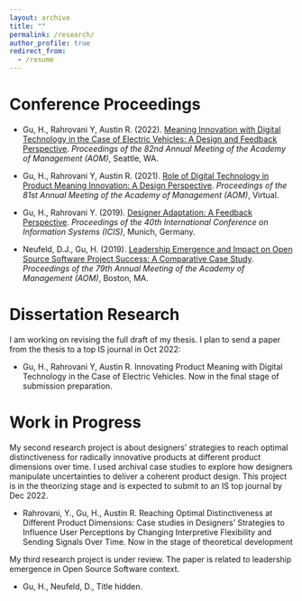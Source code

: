 ```yaml
---
layout: archive
title: ""
permalink: /research/
author_profile: true
redirect_from:
  - /resume
---
```



Conference Proceedings 
======
* Gu, H., Rahrovani Y, Austin R. (2022). [Meaning Innovation with Digital Technology in the Case of Electric Vehicles: A Design and Feedback Perspective](https://journals.aom.org/doi/abs/10.5465/AMBPP.2022.11115abstract). *Proceedings of the 82nd Annual Meeting of the Academy of Management (AOM)*, Seattle, WA.

* Gu, H., Rahrovani Y, Austin R. (2021). [Role of Digital Technology in Product Meaning Innovation: A Design Perspective](https://journals.aom.org/doi/abs/10.5465/AMBPP.2021.11891abstract). *Proceedings of the 81st Annual Meeting of the Academy of Management (AOM)*, Virtual.

* Gu, H., Rahrovani Y. (2019). [Designer Adaptation: A Feedback Perspective](https://aisel.aisnet.org/icis2019/mobile_iot/mobile_iot/1/). *Proceedings of the 40th International Conference on Information Systems (ICIS)*, Munich, Germany.

* Neufeld, D.J., Gu, H. (2019). [Leadership Emergence and Impact on Open Source Software Project Success: A Comparative Case Study](https://journals.aom.org/doi/abs/10.5465/AMBPP.2019.11698abstract). *Proceedings of the 79th Annual Meeting of the Academy of Management (AOM)*, Boston, MA.

Dissertation Research 
======
I am working on revising the full draft of my thesis. I plan to send a paper from the thesis to a top IS journal in Oct 2022:
* Gu, H., Rahrovani Y, Austin R. Innovating Product Meaning with Digital Technology in the Case of Electric Vehicles. Now in the final stage of submission preparation.
 
Work in Progress
======
My second research project is about designers’ strategies to reach optimal distinctiveness for radically innovative products at different product dimensions over time. I used archival case studies to explore how designers manipulate uncertainties to deliver a coherent product design. This project is in the theorizing stage and is expected to submit to an IS top journal by Dec 2022.

* Rahrovani, Y., Gu, H., Austin R. Reaching Optimal Distinctiveness at Different Product Dimensions: Case studies in Designers’ Strategies to Influence User Perceptions by Changing Interpretive Flexibility and Sending Signals Over Time. Now in the stage of theoretical development

My third research project is under review. The paper is related to leadership emergence in Open Source Software context.
* Gu, H., Neufeld, D., Title hidden.
